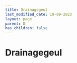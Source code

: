 ```yaml
---
title: Drainagegeul
last_modified_date: 19-09-2023
layout: page
parent: D
has_children: false
---
```


Drainagegeul
============

